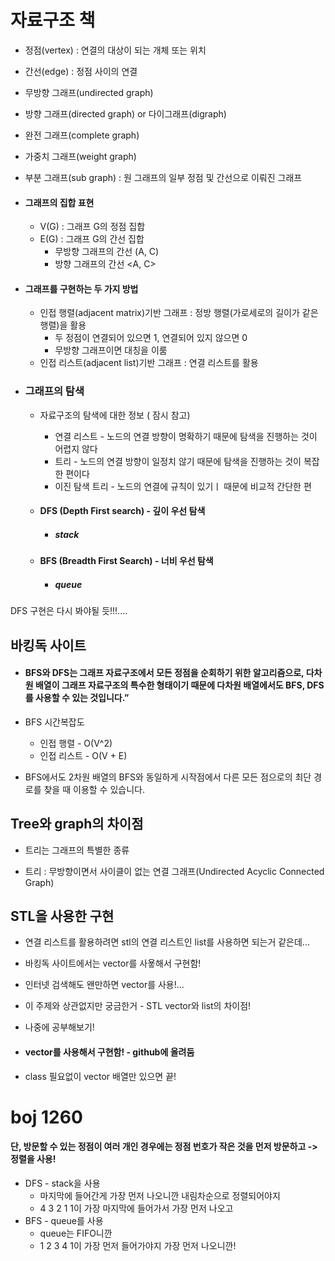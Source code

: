 # 자료구조 책

- 정점(vertex) : 연결의 대상이 되는 개체 또는 위치
- 간선(edge) :  정점 사이의 연결





- 무방향 그래프(undirected graph)
- 방향 그래프(directed graph) or 다이그래프(digraph)



- 완전 그래프(complete graph)



- 가중치 그래프(weight graph)



- 부분 그래프(sub graph) : 원 그래프의 일부 정점 및 간선으로 이뤄진 그래프





- #### 그래프의 집합 표현

  - V(G) : 그래프 G의 정점 집합 
  - E(G) : 그래프 G의 간선 집합
    - 무방향 그래프의 간선 (A, C)
    - 방향 그래프의 간선 <A, C>



- #### 그래프를 구현하는 두 가지 방법

  - 인접 행렬(adjacent matrix)기반 그래프 : 정방 행렬(가로세로의 길이가 같은 행렬)을 활용
    - 두 정점이 연결되어 있으면 1, 연결되어 있지 않으면 0
    - 무방향 그래프이면 대칭을 이룸
  - 인접 리스트(adjacent list)기반 그래프 : 연결 리스트를 활용





- ### 그래프의 탐색

  

  - 자료구조의 탐색에 대한 정보 ( 잠시 참고)
    - 연결 리스트 - 노드의 연결 방향이 명확하기 때문에 탐색을 진행하는 것이 어렵지 않다
    - 트리  - 노드의 연결 방향이 일정치 않기 때문에 탐색을 진행하는 것이 복잡한 편이다
    - 이진 탐색 트리 - 노드의 연결에 규칙이 있기ㅣ 때문에 비교적 간단한 편
  - #### DFS (Depth First search) - 깊이 우선 탐색
    
    - ##### stack
  - #### BFS (Breadth First Search) - 너비 우선 탐색
    
    - ##### queue









DFS 구현은 다시 봐야될 듯!!!....









## 바킹독 사이트

- #### BFS와 DFS는 그래프 자료구조에서 모든 정점을 순회하기 위한 알고리즘으로, 다차원 배열이 그래프 자료구조의 특수한 형태이기 때문에 다차원 배열에서도 BFS, DFS를 사용할 수 있는 것입니다.”

  



- BFS 시간복잡도
  - 인접 행렬 - O(V^2)
  - 인접 리스트 - O(V + E)



- BFS에서도 2차원 배열의 BFS와 동일하게 시작점에서 다른 모든 점으로의 최단 경로를 찾을 때 이용할 수 있습니다.









## Tree와 graph의 차이점

- 트리는 그래프의 특별한 종류

- 트리 : 무방향이면서 사이클이 없는 연결 그래프(Undirected Acyclic Connected Graph)







## STL을 사용한 구현

- 연결 리스트를 활용하려면 stl의 연결 리스트인 list를 사용하면 되는거 같은데...

- 바킹독 사이트에서는 vector를 사욯해서 구현함!

- 인터넷 검색해도 왠만하면 vector를 사용!...

- 이 주제와 상관없지만 궁금한거 - STL vector와 list의 차이점!
  
- 나중에 공부해보기!
  
- #### vector를 사용해서 구현함! - github에 올려둠

- class 필요없이 vector 배열만 있으면 끝!







# boj 1260

#### 단, 방문할 수 있는 정점이 여러 개인 경우에는 정점 번호가 작은 것을 먼저 방문하고 -> 정렬을 사용!

- DFS - stack을 사용
  - 마지막에 들어간게 가장 먼저 나오니깐 내림차순으로 정렬되어야지
  - 4 3 2 1   1이 가장 마지막에 들어가서 가장 먼저 나오고
- BFS - queue를 사용
  - queue는 FIFO니깐
  - 1 2 3 4   1이 가장 먼저 들어가야지 가장 먼저 나오니깐!